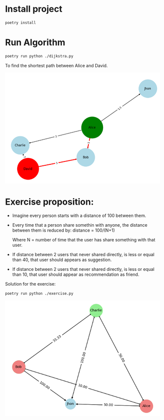 # Install project

```sh
poetry install
```

# Run Algorithm

```sh
poetry run python ./dijkstra.py
```

To find the shortest path between Alice and David.

<img src="./Figure_1.png"></img>

# Exercise proposition:

- Imagine every person starts with a distance of 100 between them.
- Every time that a person share somethin with anyone, the distance between them is reduced by:
    distance = 100/(N+1)

    Where N = number of time that the user has share something with that user.

- If distance between 2 users that never shared directly, is less or equal than 40, that user should appears as suggestion.
- If distance between 2 users that never shared directly, is less or equal than 10, that user should appear as recommendation as friend.

Solution for the exercise:

```sh
poetry run python ./exercise.py
```

<img src="./Figure_2.png"></img>